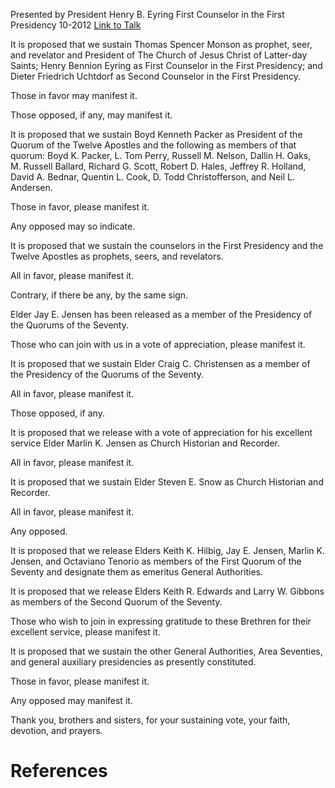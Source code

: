 Presented by President Henry B. Eyring
First Counselor in the First Presidency
10-2012
[Link to Talk](https://www.churchofjesuschrist.org/study/general-conference/2012/10/the-sustaining-of-church-officers?lang=eng)

It is proposed that we sustain Thomas Spencer Monson as prophet, seer, and revelator and President of The Church of Jesus Christ of Latter-day Saints; Henry Bennion Eyring as First Counselor in the First Presidency; and Dieter Friedrich Uchtdorf as Second Counselor in the First Presidency.

Those in favor may manifest it.

Those opposed, if any, may manifest it.

It is proposed that we sustain Boyd Kenneth Packer as President of the Quorum of the Twelve Apostles and the following as members of that quorum: Boyd K. Packer, L. Tom Perry, Russell M. Nelson, Dallin H. Oaks, M. Russell Ballard, Richard G. Scott, Robert D. Hales, Jeffrey R. Holland, David A. Bednar, Quentin L. Cook, D. Todd Christofferson, and Neil L. Andersen.

Those in favor, please manifest it.

Any opposed may so indicate.

It is proposed that we sustain the counselors in the First Presidency and the Twelve Apostles as prophets, seers, and revelators.

All in favor, please manifest it.

Contrary, if there be any, by the same sign.

Elder Jay E. Jensen has been released as a member of the Presidency of the Quorums of the Seventy.

Those who can join with us in a vote of appreciation, please manifest it.

It is proposed that we sustain Elder Craig C. Christensen as a member of the Presidency of the Quorums of the Seventy.

All in favor, please manifest it.

Those opposed, if any.

It is proposed that we release with a vote of appreciation for his excellent service Elder Marlin K. Jensen as Church Historian and Recorder.

All in favor, please manifest it.

It is proposed that we sustain Elder Steven E. Snow as Church Historian and Recorder.

All in favor, please manifest it.

Any opposed.

It is proposed that we release Elders Keith K. Hilbig, Jay E. Jensen, Marlin K. Jensen, and Octaviano Tenorio as members of the First Quorum of the Seventy and designate them as emeritus General Authorities.

It is proposed that we release Elders Keith R. Edwards and Larry W. Gibbons as members of the Second Quorum of the Seventy.

Those who wish to join in expressing gratitude to these Brethren for their excellent service, please manifest it.

It is proposed that we sustain the other General Authorities, Area Seventies, and general auxiliary presidencies as presently constituted.

Those in favor, please manifest it.

Any opposed may manifest it.

Thank you, brothers and sisters, for your sustaining vote, your faith, devotion, and prayers.

# References
